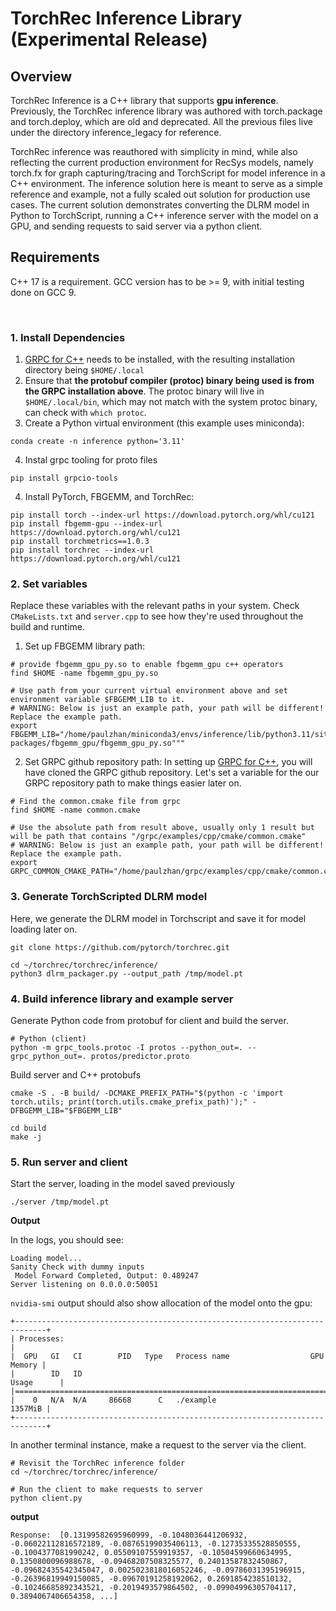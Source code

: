 # TorchRec Inference Library (**Experimental** Release)

## Overview
TorchRec Inference is a C++ library that supports **gpu inference**. Previously, the TorchRec inference library was authored with torch.package and torch.deploy, which are old and deprecated. All the previous files live under the directory inference_legacy for reference.

TorchRec inference was reauthored with simplicity in mind, while also reflecting the current production environment for RecSys models, namely torch.fx for graph capturing/tracing and TorchScript for model inference in a C++ environment. The inference solution here is meant to serve as a simple reference and example, not a fully scaled out solution for production use cases. The current solution demonstrates converting the DLRM model in Python to TorchScript, running a C++ inference server with the model on a GPU, and sending requests to said server via a python client.

## Requirements

C++ 17 is a requirement. GCC version has to be >= 9, with initial testing done on GCC 9.

<br>

### **1. Install Dependencies**
1. [GRPC for C++](https://grpc.io/docs/languages/cpp/quickstart/) needs to be installed, with the resulting installation directory being `$HOME/.local`
2. Ensure that **the protobuf compiler (protoc) binary being used is from the GRPC installation above**. The protoc binary will live in `$HOME/.local/bin`, which may not match with the system protoc binary, can check with `which protoc`.
3. Create a Python virtual environment (this example uses miniconda):
```
conda create -n inference python='3.11'
```
4. Instal grpc tooling for proto files
```
pip install grpcio-tools
```
4. Install PyTorch, FBGEMM, and TorchRec:
```
pip install torch --index-url https://download.pytorch.org/whl/cu121
pip install fbgemm-gpu --index-url https://download.pytorch.org/whl/cu121
pip install torchmetrics==1.0.3
pip install torchrec --index-url https://download.pytorch.org/whl/cu121
```


### **2. Set variables**

Replace these variables with the relevant paths in your system. Check `CMakeLists.txt` and `server.cpp` to see how they're used throughout the build and runtime.

1. Set up FBGEMM library path:
```
# provide fbgemm_gpu_py.so to enable fbgemm_gpu c++ operators
find $HOME -name fbgemm_gpu_py.so

# Use path from your current virtual environment above and set environment variable $FBGEMM_LIB to it.
# WARNING: Below is just an example path, your path will be different! Replace the example path.
export FBGEMM_LIB="/home/paulzhan/miniconda3/envs/inference/lib/python3.11/site-packages/fbgemm_gpu/fbgemm_gpu_py.so"""
```

2. Set GRPC github repository path:
In setting up [GRPC for C++](https://grpc.io/docs/languages/cpp/quickstart/), you will have cloned the GRPC github repository.
Let's set a variable for the our GRPC repository path to make things easier later on.

```
# Find the common.cmake file from grpc
find $HOME -name common.cmake

# Use the absolute path from result above, usually only 1 result but will be path that contains "/grpc/examples/cpp/cmake/common.cmake"
# WARNING: Below is just an example path, your path will be different! Replace the example path.
export GRPC_COMMON_CMAKE_PATH="/home/paulzhan/grpc/examples/cpp/cmake/common.cmake"
```

### **3. Generate TorchScripted DLRM model**

Here, we generate the DLRM model in Torchscript and save it for model loading later on.

```
git clone https://github.com/pytorch/torchrec.git

cd ~/torchrec/torchrec/inference/
python3 dlrm_packager.py --output_path /tmp/model.pt
```


### **4. Build inference library and example server**

Generate Python code from protobuf for client and build the server.

```
# Python (client)
python -m grpc_tools.protoc -I protos --python_out=. --grpc_python_out=. protos/predictor.proto
```


Build server and C++ protobufs
```
cmake -S . -B build/ -DCMAKE_PREFIX_PATH="$(python -c 'import torch.utils; print(torch.utils.cmake_prefix_path)');" -DFBGEMM_LIB="$FBGEMM_LIB"

cd build
make -j
```


### **5. Run server and client**

Start the server, loading in the model saved previously
```
./server /tmp/model.pt
```

**Output**

In the logs, you should see:

```
Loading model...
Sanity Check with dummy inputs
 Model Forward Completed, Output: 0.489247
Server listening on 0.0.0.0:50051
````

`nvidia-smi` output should also show allocation of the model onto the gpu:

```
+-----------------------------------------------------------------------------+
| Processes:                                                                  |
|  GPU   GI   CI        PID   Type   Process name                  GPU Memory |
|        ID   ID                                                   Usage      |
|=============================================================================|
|    0   N/A  N/A     86668      C   ./example                        1357MiB |
+-----------------------------------------------------------------------------+
```

In another terminal instance, make a request to the server via the client.

```
# Revisit the TorchRec inference folder
cd ~/torchrec/torchrec/inference/

# Run the client to make requests to server
python client.py
```

**output**

```
Response:  [0.13199582695960999, -0.1048036441206932, -0.06022112816572189, -0.08765199035406113, -0.12735335528850555, -0.1004377081990242, 0.05509107559919357, -0.10504599660634995, 0.1350800096988678, -0.09468207508325577, 0.24013587832450867, -0.09682435542345047, 0.0025023818016052246, -0.09786031395196915, -0.26396819949150085, -0.09670191258192062, 0.2691854238510132, -0.10246685892343521, -0.2019493579864502, -0.09904996305704117, 0.3894067406654358, ...]
```

